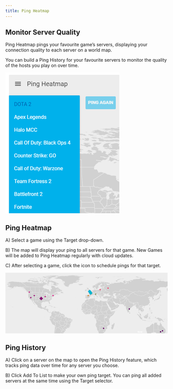 ```yaml
---
title: Ping Heatmap
---
```


## Monitor Server Quality

Ping Heatmap pings your favourite game’s servers, displaying your connection quality to each server on a world map.

You can build a Ping History for your favourite servers to monitor the quality of the hosts you play on over time.

![11f943bca669a1542824d149f3c36da1ed66e3fe.png](ping-heatmap/11f943bca669a1542824d149f3c36da1ed66e3fe.png)

## Ping Heatmap

A) Select a game using the Target drop-down.

B) The map will display your ping to all servers for that game. New Games will be added to Ping Heatmap regularly with cloud updates.

C) After selecting a game, click the icon to schedule pings for that target.

![061ad3c38f83b838188cea6140b4a22a6fa0048e.png](ping-heatmap/061ad3c38f83b838188cea6140b4a22a6fa0048e.png)

## Ping History

A) Click on a server on the map to open the Ping History feature, which tracks ping data over time for any server you choose.

B) Click Add To List to make your own ping target. You can ping all added servers at the same time using the Target selector.
